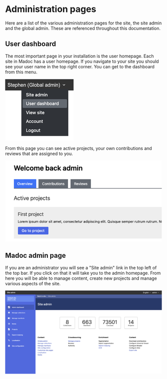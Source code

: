 # Administration pages

Here are a list of the various administration pages for the site, the site admin and the global admin. These are referenced throughout this documentation.

## User dashboard

The most important page in your installation is the user homepage. Each site in Madoc has a user homepage. If you navigate to your site you should see your user name in the top right corner. You can get to the dashboard from this menu.

![](<.gitbook/assets/Screenshot 2022-03-01 at 10.18.28.png>)

From this page you can see active projects, your own contributions and reviews that are assigned to you.

![](<.gitbook/assets/Screenshot 2021-05-06 at 17.13.36.png>)

## Madoc admin page

If you are an administrator you will see a "Site admin" link in the top left of the top bar. If you click on that it will take you to the admin homepage. From here you will be able to manage content, create new projects and manage various aspects of the site.

![Madoc site admin dashboard](<.gitbook/assets/Screenshot 2021-05-06 at 17.15.18.png>)

